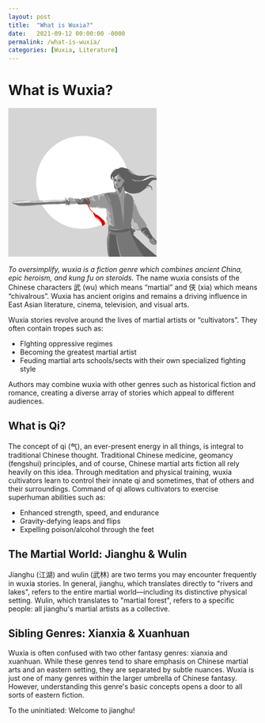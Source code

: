```yaml
---
layout: post
title:  "What is Wuxia?"
date:   2021-09-12 00:00:00 -0000
permalink: /what-is-wuxia/
categories: [Wuxia, Literature]
---
```

# What is Wuxia?
![An wuxia martial artist raises his sword in the moonlight, red tassel flapping in the breeze](/img/journal/what-is-wuxia-cover.jpg)

*To oversimplify, wuxia is a fiction genre which combines ancient China, epic heroism, and kung fu on steroids.* The name wuxia consists of the Chinese characters 武 (wu) which means “martial” and 侠 (xia) which means “chivalrous”. Wuxia has ancient origins and remains a driving influence in East Asian literature, cinema, television, and visual arts.

Wuxia stories revolve around the lives of martial artists or “cultivators”. They often contain tropes such as:
- FIghting oppressive regimes
- Becoming the greatest martial artist
- Feuding martial arts schools/sects with their own specialized fighting style

Authors may combine wuxia with other genres such as historical fiction and romance, creating a diverse array of stories which appeal to different audiences.

## What is Qi?
The concept of qi (气), an ever-present energy in all things, is integral to traditional Chinese thought. Traditional Chinese medicine, geomancy (fengshui) principles, and of course, Chinese martial arts fiction all rely heavily on this idea. Through meditation and physical training, wuxia cultivators learn to control their innate qi and sometimes, that of others and their surroundings. Command of qi allows cultivators to exercise superhuman abilities such as:
- Enhanced strength, speed, and endurance
- Gravity-defying leaps and flips
- Expelling poison/alcohol through the feet

## The Martial World: Jianghu & Wulin
Jianghu (江湖) and wulin (武林) are two terms you may encounter frequently in wuxia stories. In general, jianghu, which translates directly to "rivers and lakes", refers to the entire martial world&mdash;including its distinctive physical setting. Wulin, which translates to "martial forest", refers to a specific people: all jianghu's martial artists as a collective.

## Sibling Genres: Xianxia & Xuanhuan
Wuxia is often confused with two other fantasy genres: xianxia and xuanhuan. While these genres tend to share emphasis on Chinese martial arts and an eastern setting, they are separated by subtle nuances. Wuxia is just one of many genres within the larger umbrella of Chinese fantasy. However, understanding this genre's basic concepts opens a door to all sorts of eastern fiction.

To the uninitiated: Welcome to jianghu!
